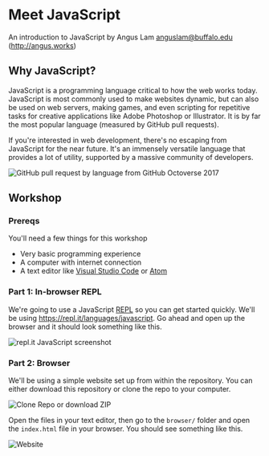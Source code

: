 # Meet JavaScript
An introduction to JavaScript by Angus Lam <anguslam@buffalo.edu> (http://angus.works)

## Why JavaScript?
JavaScript is a programming language critical to how the web works today. JavaScript is most commonly used to make websites dynamic, but can also be used on web servers, making games, and even scripting for repetitive tasks for creative applications like Adobe Photoshop or Illustrator. It is by far the most popular language (measured by GitHub pull requests).

If you're interested in web development, there's no escaping from JavaScript for the near future. It's an immensely versatile language that provides a lot of utility, supported by a massive community of developers.

![GitHub pull request by language from GitHub Octoverse 2017](https://i.imgur.com/cd17DDH.png)

## Workshop
### Prereqs
You'll need a few things for this workshop
* Very basic programming experience
* A computer with internet connection
* A text editor like [Visual Studio Code](https://code.visualstudio.com/) or [Atom](https://atom.io/)

### Part 1: In-browser REPL
We're going to use a JavaScript [REPL](https://en.wikipedia.org/wiki/Read%E2%80%93eval%E2%80%93print_loop) so you can get started quickly. We'll be using https://repl.it/languages/javascript. Go ahead and open up the browser and it should look something like this.

![repl.it JavaScript screenshot](https://i.imgur.com/DEfbDot.png)

### Part 2: Browser
We'll be using a simple website set up from within the repository. You can either download this repository or clone the repo to your computer.

![Clone Repo or download ZIP](https://i.imgur.com/2kOSM4C.png)

Open the files in your text editor, then go to the `browser/` folder and open the `index.html` file in your browser. You should see something like this.

![Website](https://i.imgur.com/HgZmHK8.png)
